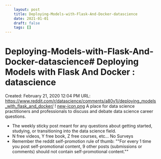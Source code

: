 ```yaml
---
 	layout: post
 	title: Deploying-Models-with-Flask-And-Docker-datascience
 	date: 2021-01-01
 	draft: false
 	tags: []
---
```


# Deploying-Models-with-Flask-And-Docker-datascience# Deploying Models with Flask And Docker : datascience
Created: February 21, 2020 12:04 PM
URL: https://www.reddit.com/r/datascience/comments/a80y1j/deploying_models_with_flask_and_docker/
!
[new-icon.png](Deploying%20Models%20with%20Flask%20And%20Docker%20datascience%20040948ae62ca4124bebf6f0207aaa70b/new-icon.png)
A place for data science practitioners and professionals to discuss and debate data science career questions.
- The weekly sticky post meant for any questions about getting started, studying, or transitioning into the data science field.
- N free videos, Y free book, Z free courses, etc... No Surveys
- Remember the reddit self-promotion rule of thumb: ""For every 1 time you post self-promotional content, 9 other posts (submissions or comments) should not contain self-promotional content.""
